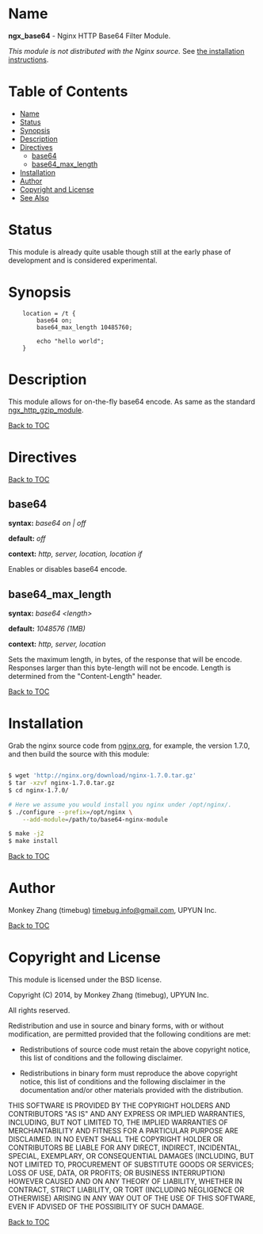 Name
====

**ngx_base64** - Nginx HTTP Base64 Filter Module.

*This module is not distributed with the Nginx source.* See [the installation instructions](#installation).

Table of Contents
=================

* [Name](#name)
* [Status](#status)
* [Synopsis](#synopsis)
* [Description](#description)
* [Directives](#directives)
    * [base64](#base64)
    * [base64_max_length](#base64_max_length)
* [Installation](#installation)
* [Author](#author)
* [Copyright and License](#copyright-and-license)
* [See Also](#see-also)

Status
======

This module is already quite usable though still at the early phase of development
and is considered experimental.

Synopsis
========

```nginx
    location = /t {
        base64 on;
        base64_max_length 10485760;

        echo "hello world";
    }
```

Description
===========

This module allows for on-the-fly base64 encode. As same as the standard [ngx_http_gzip_module](http://nginx.org/en/docs/http/ngx_http_gzip_module.html).

[Back to TOC](#table-of-contents)

Directives
==========

[Back to TOC](#table-of-contents)

base64
--------------
**syntax:** *base64 on | off*

**default:** *off*

**context:** *http, server, location, location if*

Enables or disables base64 encode.

base64_max_length
--------------
**syntax:** *base64 &lt;length&gt;*

**default:** *1048576 (1MB)*

**context:** *http, server, location*

Sets the maximum length, in bytes, of the response that will be encode. Responses larger than this byte-length will not be encode. Length is determined from the "Content-Length" header.

[Back to TOC](#table-of-contents)

Installation
============

Grab the nginx source code from [nginx.org](http://nginx.org/), for example,
the version 1.7.0, and then build the source with this module:

```bash

$ wget 'http://nginx.org/download/nginx-1.7.0.tar.gz'
$ tar -xzvf nginx-1.7.0.tar.gz
$ cd nginx-1.7.0/

# Here we assume you would install you nginx under /opt/nginx/.
$ ./configure --prefix=/opt/nginx \
    --add-module=/path/to/base64-nginx-module

$ make -j2
$ make install
```

[Back to TOC](#table-of-contents)

Author
======

Monkey Zhang (timebug) <timebug.info@gmail.com>, UPYUN Inc.

[Back to TOC](#table-of-contents)

Copyright and License
=====================

This module is licensed under the BSD license.

Copyright (C) 2014, by Monkey Zhang (timebug), UPYUN Inc.

All rights reserved.

Redistribution and use in source and binary forms, with or without modification, are permitted provided that the following conditions are met:

* Redistributions of source code must retain the above copyright notice, this list of conditions and the following disclaimer.

* Redistributions in binary form must reproduce the above copyright notice, this list of conditions and the following disclaimer in the documentation and/or other materials provided with the distribution.

THIS SOFTWARE IS PROVIDED BY THE COPYRIGHT HOLDERS AND CONTRIBUTORS "AS IS" AND ANY EXPRESS OR IMPLIED WARRANTIES, INCLUDING, BUT NOT LIMITED TO, THE IMPLIED WARRANTIES OF MERCHANTABILITY AND FITNESS FOR A PARTICULAR PURPOSE ARE DISCLAIMED. IN NO EVENT SHALL THE COPYRIGHT HOLDER OR CONTRIBUTORS BE LIABLE FOR ANY DIRECT, INDIRECT, INCIDENTAL, SPECIAL, EXEMPLARY, OR CONSEQUENTIAL DAMAGES (INCLUDING, BUT NOT LIMITED TO, PROCUREMENT OF SUBSTITUTE GOODS OR SERVICES; LOSS OF USE, DATA, OR PROFITS; OR BUSINESS INTERRUPTION) HOWEVER CAUSED AND ON ANY THEORY OF LIABILITY, WHETHER IN CONTRACT, STRICT LIABILITY, OR TORT (INCLUDING NEGLIGENCE OR OTHERWISE) ARISING IN ANY WAY OUT OF THE USE OF THIS SOFTWARE, EVEN IF ADVISED OF THE POSSIBILITY OF SUCH DAMAGE.

[Back to TOC](#table-of-contents)
